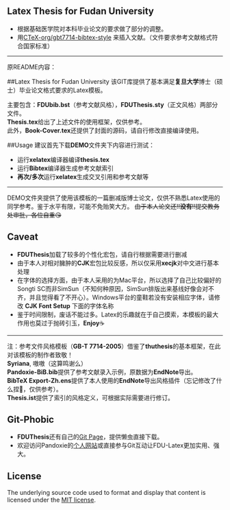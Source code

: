 ## Latex Thesis for Fudan University

- 根据基础医学院对本科毕业论文的要求做了部分的调整。
- 用[CTeX-org/gbt7714-bibtex-style](https://github.com/CTeX-org/gbt7714-bibtex-style)
来插入文献。（文件要求参考文献格式符合国家标准）


---
原README内容：

##Latex Thesis for Fudan University
该GIT库提供了基本满足**复旦大学**博士（硕士）毕业论文格式要求的Latex模板。

主要包含：**FDUbib.bst**（参考文献风格），**FDUThesis.sty**（正文风格）两部分文件。  
**Thesis.tex**给出了上述文件的使用框架，仅供参考。  
此外，**Book-Cover.tex**还提供了封面的源码，请自行修改直接编译使用。

##Usage
建议首先下载**DEMO**文件夹下内容进行测试：
-  运行**xelatex**编译器编译**thesis.tex**
-  运行**Bibtex**编译器生成参考文献索引
-  **再次/多次**运行**xelatex**生成交叉引用和参考文献等

***
DEMO文件夹提供了使用该模板的一篇删减版博士论文，仅供不熟悉Latex使用的同学参考。鉴于水平有限，可能不免贻笑大方。
~~由于本人论文还:bangbang:**没有**:bangbang:提交教务处审批，各位自重:kissing_heart:~~

## Caveat
-  **FDUThesis**加载了较多的个性化宏包，请自行根据需要进行删减
-  由于本人对相对臃肿的**CJK**宏包比较反感，所以仅采用**xecjk**对中文进行基本处理
-  在字体的选择方面，由于本人采用的为Mac平台，所以选择了自己比较偏好的Songti SC而非SimSun（不知何种原因，SimSun排版出来基线好像会对不齐，并且觉得看了不开心）。Windows平台的童鞋若没有安装相应字体，请修改 **CJK Font Setup** 下面的字体名称
-  鉴于时间限制，废话不能过多。Latex的乐趣就在于自己摸索，本模板的最大作用也莫过于抛砖引玉，**Enjoy**:coffee:

***
注：参考文件风格模板（**GB-T 7714-2005**）借鉴了**thuthesis**的基本框架，在此对该模板的制作者致敬！  
**Syriana**, 嗷嗷（这算鸣谢么）  
**Pandoxie-BiB.bib**提供了参考文献录入示例，原数据为**EndNote**导出。  
**BibTeX Export-Zh.ens**提供了本人使用的**EndNote**导出风格插件（忘记修改了什么捏:grimacing:，仅供参考）。  
**Thesis.ist**提供了索引的风格定义，可根据实际需要进行修订。

## Git-Phobic
-  **FDUThesis**还有自己的[Git Page](http://pandoxie.github.io/FDU-Thesis-Latex/)，提供懒虫直接下载。
-  欢迎访问Pandoxie的[个人网站](http://www.pandoxie.com)或直接参与Git互动让FDU-Latex更加实用、强大。

## License

The underlying source code used to format and display that content is licensed under the [MIT license](http://opensource.org/licenses/mit-license.php).
